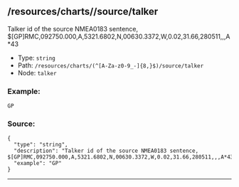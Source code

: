 ## /resources/charts/<RegExp>/source/talker

Talker id of the source NMEA0183 sentence, $[GP]RMC,092750.000,A,5321.6802,N,00630.3372,W,0.02,31.66,280511,,,A*43

* Type: `string`
* Path: `/resources/charts/(^[A-Za-z0-9_-]{8,}$)/source/talker`
* Node: `talker`

### Example:
```
GP
```

### Source:
```
{
  "type": "string",
  "description": "Talker id of the source NMEA0183 sentence, $[GP]RMC,092750.000,A,5321.6802,N,00630.3372,W,0.02,31.66,280511,,,A*43",
  "example": "GP"
}
```

---

